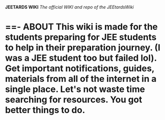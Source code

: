 **JEETARDS WIKI**
*The official WIKI and repo of the JEEtardsWiki*

==- ABOUT
This wiki is made for the students preparing for JEE students to help in their preparation journey. (I was a JEE student too but failed lol). Get important notifications, guides, materials from all of the internet 
in a single place. Let's not waste time searching for resources. You got better things to do. 
===
